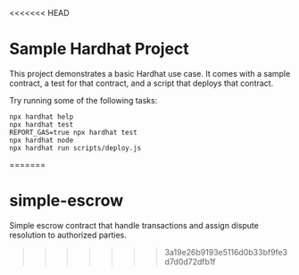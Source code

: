 <<<<<<< HEAD
# Sample Hardhat Project

This project demonstrates a basic Hardhat use case. It comes with a sample contract, a test for that contract, and a script that deploys that contract.

Try running some of the following tasks:

```shell
npx hardhat help
npx hardhat test
REPORT_GAS=true npx hardhat test
npx hardhat node
npx hardhat run scripts/deploy.js
```
=======
# simple-escrow
Simple escrow contract that handle transactions and assign dispute resolution to authorized parties.
>>>>>>> 3a19e26b9193e5116d0b33bf9fe3d7d0d72dfb1f
